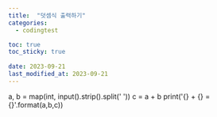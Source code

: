 ```yaml
---
title:  "덧셈식 출력하기"
categories:
  - codingtest

toc: true
toc_sticky: true
 
date: 2023-09-21
last_modified_at: 2023-09-21
---
```

a, b = map(int, input().strip().split(' '))
c = a + b
print('{} + {} = {}'.format(a,b,c))
